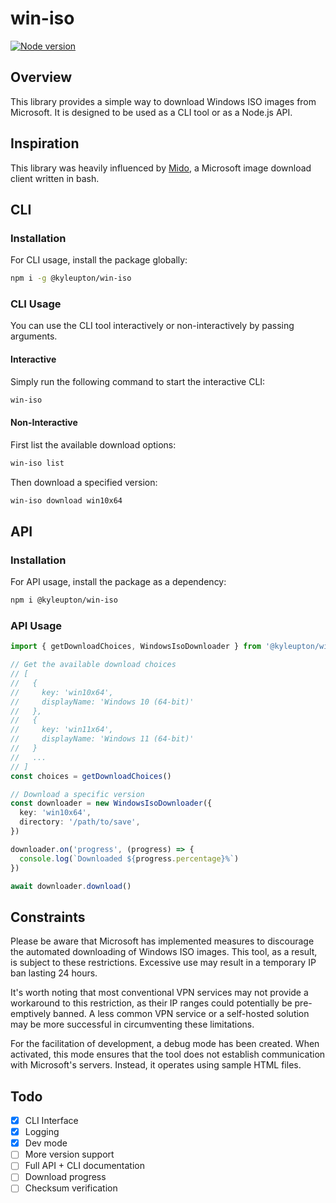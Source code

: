 # win-iso

[![Node version](https://img.shields.io/npm/v/@kyleupton/glob-copy.svg?style=flat)](https://www.npmjs.com/package/@kyleupton/win-iso)

## Overview

<!-- This repo is both a CLI tool and Nodejs API to download Windows ISO images from the official source. -->

This library provides a simple way to download Windows ISO images from Microsoft. It is designed to be used as a CLI tool or as a Node.js API.

## Inspiration

This library was heavily influenced by [Mido](https://github.com/ElliotKillick/Mido), a Microsoft image download client written in bash.

## CLI

### Installation

For CLI usage, install the package globally:

```bash
npm i -g @kyleupton/win-iso
```

### CLI Usage

You can use the CLI tool interactively or non-interactively by passing arguments.

#### Interactive

Simply run the following command to start the interactive CLI:

```bash
win-iso
```

#### Non-Interactive

First list the available download options:

```bash
win-iso list
```

Then download a specified version:

```bash
win-iso download win10x64
```

## API

### Installation

For API usage, install the package as a dependency:

```bash
npm i @kyleupton/win-iso
```

### API Usage

```typescript
import { getDownloadChoices, WindowsIsoDownloader } from '@kyleupton/win-iso'

// Get the available download choices
// [
//   {
//     key: 'win10x64',
//     displayName: 'Windows 10 (64-bit)'
//   },
//   {
//     key: 'win11x64',
//     displayName: 'Windows 11 (64-bit)'
//   }
//   ...
// ]
const choices = getDownloadChoices()

// Download a specific version
const downloader = new WindowsIsoDownloader({
  key: 'win10x64',
  directory: '/path/to/save',
})

downloader.on('progress', (progress) => {
  console.log(`Downloaded ${progress.percentage}%`)
})

await downloader.download()
```

## Constraints

Please be aware that Microsoft has implemented measures to discourage the automated downloading of Windows ISO images. This tool, as a result, is subject to these restrictions. Excessive use may result in a temporary IP ban lasting 24 hours.

It's worth noting that most conventional VPN services may not provide a workaround to this restriction, as their IP ranges could potentially be pre-emptively banned. A less common VPN service or a self-hosted solution may be more successful in circumventing these limitations.

For the facilitation of development, a debug mode has been created. When activated, this mode ensures that the tool does not establish communication with Microsoft's servers. Instead, it operates using sample HTML files.

## Todo

- [x] CLI Interface
- [x] Logging
- [x] Dev mode
- [ ] More version support
- [ ] Full API + CLI documentation
- [ ] Download progress
- [ ] Checksum verification
